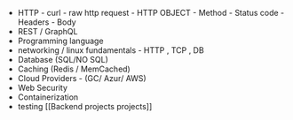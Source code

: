 - HTTP
		- curl
		- raw http request
		- HTTP OBJECT
			- Method
			- Status code
			- Headers
			- Body
- REST / GraphQL
- Programming language
- networking / linux fundamentals
		- HTTP , TCP , DB
- Database (SQL/NO SQL)
- Caching (Redis / MemCached)
- Cloud Providers 
		- (GC/ Azur/ AWS)
- Web Security
- Containerization
- testing
[[Backend projects projects]]